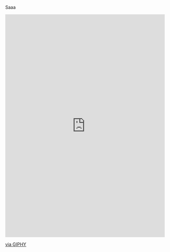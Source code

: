 Saaa


















<div style="width:100%;height:0;padding-bottom:140%;position:relative;"><iframe src="https://giphy.com/embed/pWhWtKdqwOAco" width="100%" height="100%" style="position:absolute" frameBorder="0" class="giphy-embed" allowFullScreen></iframe></div><p><a href="https://giphy.com/gifs/animated-star-pWhWtKdqwOAco">via GIPHY</a></p>

